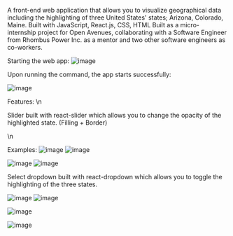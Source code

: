 A front-end web application that allows you to visualize geographical data including the highlighting of three United States' states; Arizona, Colorado, Maine.
Built with JavaScript, React.js, CSS, HTML
Built as a micro-internship project for Open Avenues, collaborating with a Software Engineer from Rhombus Power Inc. as a mentor and two other software engineers as co-workers.


Starting the web app:
![image](https://github.com/ahmkhn/map-dashboard/assets/104601942/bf6cad37-fab7-434b-a305-664f35f9b30e)

Upon running the command, the app starts successfully:

![image](https://github.com/ahmkhn/map-dashboard/assets/104601942/d425e422-f1cd-4fea-a50f-de50eea6ce82)


Features:
\n

Slider built with react-slider which allows you to change the opacity of the highlighted state. (Filling + Border)

\n

Examples:
![image](https://github.com/ahmkhn/map-dashboard/assets/104601942/a710117f-7e7f-4f57-85e9-4164f3d590f3)
![image](https://github.com/ahmkhn/map-dashboard/assets/104601942/3ac580bf-5d79-41b8-859b-4fff174efa27)

![image](https://github.com/ahmkhn/map-dashboard/assets/104601942/da38cf6d-7d5b-4c82-bdbf-b08f2154932c)
![image](https://github.com/ahmkhn/map-dashboard/assets/104601942/0e9fc4bf-db20-481c-b77c-723ecc6efb5c)


Select dropdown built with react-dropdown which allows you to toggle the highlighting of the three states.

![image](https://github.com/ahmkhn/map-dashboard/assets/104601942/c8f5754a-d458-4f20-8151-9405ca0a6f7c)
![image](https://github.com/ahmkhn/map-dashboard/assets/104601942/91b4d442-e4da-462e-b65c-ff7847724aef)


![image](https://github.com/ahmkhn/map-dashboard/assets/104601942/5e6b0673-0c5a-4d65-a20e-07d73038bfd4)

![image](https://github.com/ahmkhn/map-dashboard/assets/104601942/fa07a2c2-fb03-4e6d-b59b-6d9f4e9d80ae)


